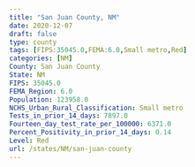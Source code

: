 ```yaml
---
title: "San Juan County, NM"
date: 2020-12-07
draft: false
type: county
tags: [FIPS:35045.0,FEMA:6.0,Small metro,Red]
categories: [NM]
County: San Juan County
State: NM
FIPS: 35045.0
FEMA_Region: 6.0
Population: 123958.0
NCHS_Urban_Rural_Classification: Small metro
Tests_in_prior_14_days: 7897.0
Fourteen_day_test_rate_per_100000: 6371.0
Percent_Positivity_in_prior_14_days: 0.14
Level: Red
url: /states/NM/san-juan-county
---
```



